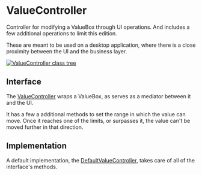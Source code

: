 # ValueController

Controller for modifying a ValueBox through UI operations. And includes a few additional operations to limit this edition.

These are meant to be used on a desktop application, where there is a close proximity between the UI and the business layer.

[![ValueController class tree][value_controller-class_tree]][value_controller-class_tree]

## Interface

The [ValueController][value_controller] wraps a ValueBox, as serves as a mediator between it and the UI.

It has a few a additional methods to set the range in which the value can move. Once it reaches one of the limits, or surpasses it, the value can't be moved further in that direction.

## Implementation

A default implementation, the [DefaultValueController][default_value_controller], takes care of all of the interface's methods.

[default_value_controller]: ./apidocs/com/wandrell/tabletop/stat/valuecontroller/DefaultValueController.html
[value_controller]: ./apidocs/com/wandrell/tabletop/stat/valuecontroller/ValueController.html
[value_controller-class_tree]: ./images/valuecontroller_class_tree.png